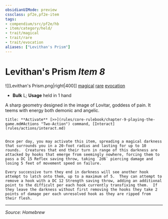 ```yaml
---
obsidianUIMode: preview
cssclass: pf2e,pf2e-item
tags:
- compendium/src/pf2e/hb
- item/category/held/
- trait/magical
- trait/rare
- trait/evocation
aliases: ["Levithan's Prism"]
---
```

# Levithan's Prism *Item 8*  
![[Levithan's Prism.png|right|400]]
[magical](rules/traits/magical.md "Magical Item Trait")  [rare](rules/traits/rare.md "Rare Rarity Trait")  [evocation](rules/traits/evocation.md "Evocation School Trait")  

- **Bulk** L; **Usage** held in 1 hand

A sharp geometry designed in the image of Lovitar, goddess of pain.  It teems with energy both demonic and angelic.

```ad-embed-ability
title: **Activate** [>>](rules/core-rulebook/chapter-9-playing-the-game.md#Actions "Two-Action") command, [Interact](rules/actions/interact.md)


Once per day, you may activate this item, spreading a magical darkness that surrounds you in a 20-foot radius and lasting for up to 10 rounds.  Creatures that end their turn in range of this darkness are attacked by hooks that emerge from seemingly nowhere, forcing them to pass a DC 15 Reflex saving throw, taking `2d6` piercing damage and losing 5 feet of movement speed on failure.

Every successive turn they end in darkness will see another hook attempt to latch onto them, up to a maximum of 5.  They can attempt to remove a hook with a DC 12 Strength saving throw, adding an additional point to the difficult per each hook currently transfixing them.  If they leave the darkness without first removing the hooks they take 2 points of damage per each unresolved hook as they are ripped from their flesh.
```


---
*Source: Homebrew*